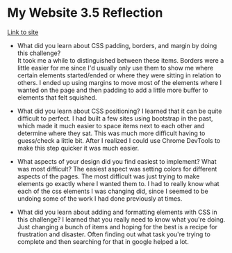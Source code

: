 # My Website 3.5 Reflection

[Link to site](http://ray-curran.github.io) 

* What did you learn about CSS padding, borders, and margin by doing this challenge?  
  It took me a while to distinguished between these items. Borders were a little easier for me since I'd usually only use them to show me where certain elements started/ended or where they were sitting in relation to others. I ended up using margins to move most of the elements where I wanted on the page and then padding to add a little more buffer to elements that felt squished. 

* What did you learn about CSS positioning?
  I learned that it can be quite difficult to perfect. I had built a few sites using bootstrap in the past, which made it much easier to space items next to each other and determine where they sat. This was much more difficult having to guess/check a little bit. After I realized I could use Chrome DevTools to make this step quicker it was much easier. 

* What aspects of your design did you find easiest to implement? What was most difficult?
  The easiest aspect was setting colors for different aspects of the pages. The most difficult was just trying to make elements go exactly where I wanted them to. I had to really know what each of the css elements I was changing did, since I seemed to be undoing some of the work I had done previously at times. 

* What did you learn about adding and formatting elements with CSS in this challenge?
  I learned that you really need to know what you're doing. Just changing a bunch of items and hoping for the best is a recipe for frustration and disaster. Often finding out what task you're trying to complete and then searching for that in google helped a lot. 
